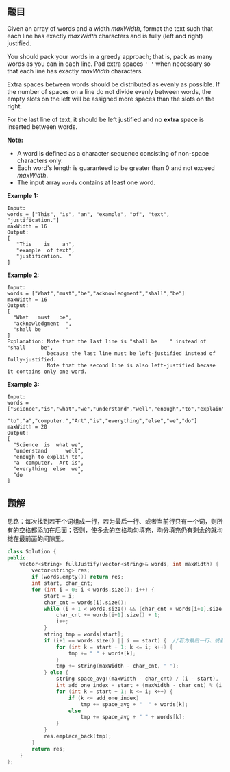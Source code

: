 ## 题目

Given an array of words and a width *maxWidth*, format the text such that each line has exactly *maxWidth* characters and is fully (left and right) justified.

You should pack your words in a greedy approach; that is, pack as many words as you can in each line. Pad extra spaces `' '` when necessary so that each line has exactly *maxWidth* characters.

Extra spaces between words should be distributed as evenly as possible. If the number of spaces on a line do not divide evenly between words, the empty slots on the left will be assigned more spaces than the slots on the right.

For the last line of text, it should be left justified and no **extra** space is inserted between words.

**Note:**

- A word is defined as a character sequence consisting of non-space characters only.
- Each word's length is guaranteed to be greater than 0 and not exceed *maxWidth*.
- The input array `words` contains at least one word.

**Example 1:**

```
Input:
words = ["This", "is", "an", "example", "of", "text", "justification."]
maxWidth = 16
Output:
[
   "This    is    an",
   "example  of text",
   "justification.  "
]
```

**Example 2:**

```
Input:
words = ["What","must","be","acknowledgment","shall","be"]
maxWidth = 16
Output:
[
  "What   must   be",
  "acknowledgment  ",
  "shall be        "
]
Explanation: Note that the last line is "shall be    " instead of "shall     be",
             because the last line must be left-justified instead of fully-justified.
             Note that the second line is also left-justified becase it contains only one word.
```

**Example 3:**

```
Input:
words = ["Science","is","what","we","understand","well","enough","to","explain",
         "to","a","computer.","Art","is","everything","else","we","do"]
maxWidth = 20
Output:
[
  "Science  is  what we",
  "understand      well",
  "enough to explain to",
  "a  computer.  Art is",
  "everything  else  we",
  "do                  "
]
```



## 题解

思路：每次找到若干个词组成一行，若为最后一行、或者当前行只有一个词，则所有的空格都添加在后面；否则，使多余的空格均匀填充，均分填充仍有剩余的就均摊在最前面的间隙里。

```c++
class Solution {
public:
    vector<string> fullJustify(vector<string>& words, int maxWidth) {
        vector<string> res;
        if (words.empty()) return res;
        int start, char_cnt;
        for (int i = 0; i < words.size(); i++) {
            start = i;
            char_cnt = words[i].size();
            while (i + 1 < words.size() && (char_cnt + words[i+1].size() + 1) <= maxWidth) {
                char_cnt += words[i+1].size() + 1;
                i++;
            }
            string tmp = words[start];
            if (i+1 == words.size() || i == start) {  //若为最后一行、或者当前行只有一个词，则所有的空格都添加在后面
                for (int k = start + 1; k <= i; k++) {
                    tmp += " " + words[k];
                }
                tmp += string(maxWidth - char_cnt, ' ');
            } else {
                string space_avg((maxWidth - char_cnt) / (i - start), ' ');  //使多余的空格均匀填充
                int add_one_index = start + (maxWidth - char_cnt) % (i - start);  //均分填充仍有剩余的就均摊在最前面的间隙里
                for (int k = start + 1; k <= i; k++) {
                    if (k <= add_one_index)
                        tmp += space_avg + "  " + words[k];
                    else
                        tmp += space_avg + " " + words[k];
                }
            }
            res.emplace_back(tmp);
        }
        return res;
    }
};
```
